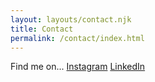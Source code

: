 ```yaml
---
layout: layouts/contact.njk
title: Contact
permalink: /contact/index.html
---
```

Find me on...
[Instagram](https://www.instagram.com/jasper.matthe/)
[LinkedIn](https://www.linkedin.com/in/jasper-matth%C3%A9/)

